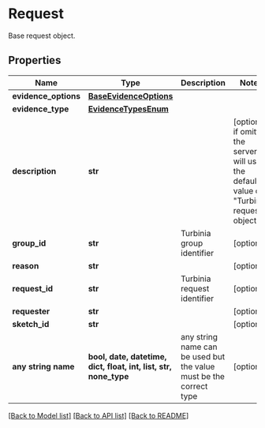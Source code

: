 # Request

Base request object.

## Properties
Name | Type | Description | Notes
------------ | ------------- | ------------- | -------------
**evidence_options** | [**BaseEvidenceOptions**](BaseEvidenceOptions.md) |  | 
**evidence_type** | [**EvidenceTypesEnum**](EvidenceTypesEnum.md) |  | 
**description** | **str** |  | [optional]  if omitted the server will use the default value of "Turbinia request object"
**group_id** | **str** | Turbinia group identifier | [optional] 
**reason** | **str** |  | [optional] 
**request_id** | **str** | Turbinia request identifier | [optional] 
**requester** | **str** |  | [optional] 
**sketch_id** | **str** |  | [optional] 
**any string name** | **bool, date, datetime, dict, float, int, list, str, none_type** | any string name can be used but the value must be the correct type | [optional]

[[Back to Model list]](../README.md#documentation-for-models) [[Back to API list]](../README.md#documentation-for-api-endpoints) [[Back to README]](../README.md)


